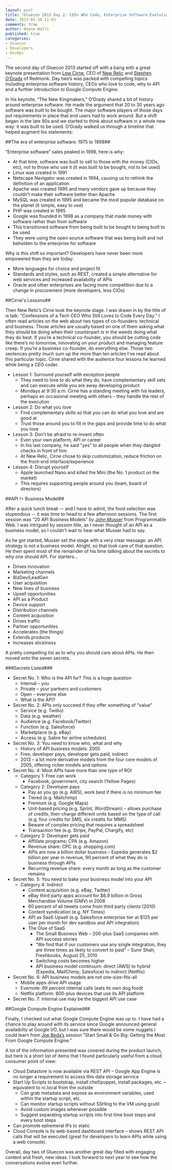 ```yaml
---
layout: post
title: "Gluecon 2013 Day 2: CEOs Who Code, Enterprise Software Evolution and API Secrets Revealed"
date: 2013-05-30 11:03
comments: true
author: Wayne Walls
published: true
categories: 
- Gluecon
- Developers
- DevOps
---
```

The second day of Gluecon 2013 started off with a bang with a great keynote presentation from [Lew Cirne]( https://twitter.com/sweetlew), CEO of [New Relic]( http://newrelic.com/) and [Stephen O’Grady](https://twitter.com/sogrady) of Redmonk.  Day two’s was packed with compelling topics including enterprise software history, CEOs who love to code, why to API and a further introduction to Google Compute Engine.  

In his  keynote, “The New Kingmakers,” O’Grady shared a bit of history around enterprise software. He made the argument that 20 to 30 years ago software was built to be bought.  The major software players of those days put requirements in place that end users had to work around. But a shift began in the late 90s and we started to think about software in a whole new way:  it was built to be used.  O’Grady walked us through a timeline that helped augment his statements:

##The era of enterprise software: 1975 to 1998##

“Enterprise software” sales peaked in 1998, here is why:

*  At that time, software was built to sell to those with the money (CIOs, etc), not to those who use it (it was built to be bought, not to be used)
*  Linux was created in 1991
*  Netscape Navigator was created in 1994, causing us to rethink the definition of an application
*  Apache was created 1995 and many vendors gave up because they couldn’t make their software better than Apache
*  MySQL was created in 1995 and became the most popular database on the planet (it simple, easy to use)
*  PHP was created in 1995
*  Google was founded in 1998 as a company that made money with software rather than from software
*  This transitioned software from being built to be bought to being built to be used
*  They were using the open source software that was being built and not beholden to the enterprise for software

Why is this shift so important?  Developers have never been more empowered than they are today:

-  More languages for choice and project fit
-  Standards and styles, such as REST, created a simple alternative for web services and increased availability of APIs
-  Oracle and other enterprises are facing more competition due to a change in procurement (more developers, less CIOs)

##Cirne's Lessons##

Then New Relic’s Cirne took the keynote stage.  I was drawn in by the title of is talk: “Confessions of a Tech CEO Who Still Loves to Code Every Day.” I often read articles on the web about two types of co-founders: technical and business. Those articles are usually based on one of them asking what they should be doing when their counterpart is in the weeds doing what they do best.  If you’re a technical co-founder, you should be cutting code like there’s no tomorrow, innovating on your product and managing feature creep. If you’re a business co-founder, do everything else.  Those two sentences pretty much sum up the more than ten articles I’ve read about this particular topic.  Cirne shared with the audience four lessons he learned while being a CEO coder.

- Lesson 1: Surround yourself with exception people
	- They need to love to do what they do, have complementary skill sets and can execute while you are away developing product
	- Mondays at 9:30 a.m. Cirne has a standing meeting with his leaders, perhaps an occasional meeting with others – they handle the rest of the execution
-  Lesson 2: Do what you love
	-  Find complementary skills so that you can do what you love and are good at
	-  Trust those around you to fill in the gaps and provide time to do what you love
-  Lesson 3: Don’t be afraid to re-invent often
	-  Even your own platform, API or career
	-  In his last company, he said ”yes” to all people when they dangled checks in front of him
	-  At New Relic, Cirne chose to skip customization, reduce friction on the front-end interface/experience
-  Lesson 4: Disrupt yourself
	-  Apple launched Nano and killed the Mini (the No. 1 product on the market)
	-  This requires supporting people around you (team, board of directors)

##API != Business Model##

After a quick lunch break -- and I have to admit, the food selection was stupendous -- it was time to head to a few afternoon sessions. The first session was “20 API Business Models” by [John Musser](https://twitter.com/johnmusser) from Programmable Web. I was intrigued by session title, as I never thought of an API as a business model, so I couldn’t wait to hear what Musser had to say.

As he got started, Musser set the stage with a very clear message: an API strategy is not a business model.  Alright, so that took care of that question.  He then spent most of the remainder of his time talking about the secrets to why one should API.  For starters...
	
-  Drives innovation
-  Marketing channels
-  BizDev/LeadGen
-  User acquisition
-  New lines of business
-  Upsell opportunities
-  API as a Product
-  Device support
-  Distribution channels
-  Content acquisition
-  Drives traffic
-  Partner opportunities
-  Accelerates (the things)
-  Extends products
-  Increases stickiness

A pretty compelling list as to why you should care about APIs.  He then moved onto the seven secrets.

###Secrets Listed###

-  Secret No. 1: Who is the API for? This is a huge question
	-  Internal – you
	-  Private – your partners and customers
	-  Open – everyone else
	-  What is the API?
-  Secret No. 2: APIs only succeed if they offer something of “value”
	-  Service (e.g. Twillio)
	-  Data (e.g. weather)
	-  Audience (e.g. Facebook/Twitter)
	-  Function (e.g. Salesforce)
	-  Marketplace (e.g. eBay)
	-  Access (e.g. Sabre for airline schedules)
-  Secret No. 3: You need to know who, what and why
	-  History of API business models: 2005
	-  Free, developer pays, developer gets paid, indirect
	-  2013 – a lot more derivative models from the four core models of 2005, offering richer models and options
-  Secret No. 4: Most APIs have more than one type of ROI
	-  Category 1: Free can work
		-  Facebook, government, city search (Yellow Pages)
	-  Category 2: Developer pays
		-  Pay as you go (e.g. AWS), work best if there is no minimum fee
		-  Tiered (e.g. Mailchimp)
		-  Fremium (e.g. Google Maps)
		-  Unit-based pricing (e.g. Sprint, WordStream) – allows purchase of credits, then charge different units based on the type of call (e.g. four credits for SMS, six credits for MMS)
		-  Beware of complex pricing that requires a spreadsheet
		-  Transaction fee (e.g. Stripe, PayPal, Chargify, etc)
	-  Category 3: Developer gets paid
		-  Affiliate programs: CPA (e.g. Amazon)
		-  Revenue share: CPC (e.g. shopping.com)
		-  APIs are now a billion dollar business – Expedia generates $2 billion per year in revenue, 90 percent of what they do is business through APIs
		-  Recurring revenue share: every month as long as the customer remains
-  Secret No. 5: You need to bake your business model into your API
	-  Category 4: Indirect
		-  Content acquisition (e.g. eBay, Twitter)
		-  eBay third party apps account for $6.9 billion in Gross Merchandise Volume (GMV) in 2008
		-  60 percent of all tweets come from third party clients (2010)
		-  Content syndication (e.g. NY Times)
		-  API as SaaS Upsell (e.g. Salesforce enterprise tier at $125 per user per month for dev sandbox and API integration)
		-  The Glue of SaaS
			-  The Small Business Web – 200-plus SaaS companies with API success stories
			-  “We find that if our customers use any single integration, they are three times as likely to convert to paid” – Sunir Shah, Freshbooks, August 25, 2010
			-  Switching costs becomes higher
			-  API business model continuum: direct (AWS) to hybrid (Expedia, MailChimp, Salesfoce) to indirect (Netflix)
-  Secret No. 6: API business models are not one-size-fits-all
	-  Mobile apps drive API usage
	-  Evernote: 99 percent internal calls (eats its own dog food)
	-  Netflix platform: 800-plus devices that use its API platform
-  Secret No. 7: Internal use may be the biggest API use case

##Google Compute Engine Explained##

Finally, I checked out what Google Compute Engine was up to.  I have had a chance to play around with its service since Google announced general availaibilty at Google I/O, but I was sure there would be some nuggets I could learn from [Joe Beda’s](https://twitter.com/jbeda) session “Start Small & Go Big: Getting the Most From Google Compute Engine.” 

A lot of the information presented was covered during the product launch, but here is a short list of items that I found particularly useful from a cloud consumer point of view:

-  Cloud Datastore is now available via REST API – Google App Engine is no longer a requirement to access this data storage service
-  Start Up Scripts to bootstrap, install chef/puppet, install packages, etc. – equivalent to rc.local from the outside
	-  Can grab metadata and expose as environment variables, used within the startup script, etc.
	-  Can monitor startup scripts without SSHing to the VM using gcutil
	-  Avoid custom images whenever possible
	-  Suggest separating startup scripts into first time boot steps and every boot steps
-  Can promote ephemeral IPs to static
-  Cloud Console is its web-based dashboard interface – shows REST API calls that will be executed (great for developers to learn APIs while using a web console).

Overall, day two of Gluecon was another great day filled with engaging content and fresh, new ideas. I look forward to next year to see how the conversations evolve even further.



